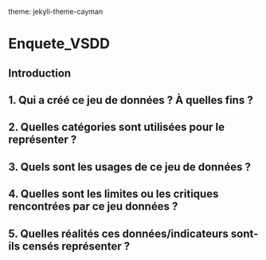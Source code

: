 theme: jekyll-theme-cayman
# Enquete_VSDD
## Introduction

## 1. Qui a créé ce jeu de données ? À quelles fins ?


## 2. Quelles catégories sont utilisées pour le représenter ?


## 3. Quels sont les usages de ce jeu de données ?


## 4. Quelles sont les limites ou les critiques rencontrées par ce jeu données ?


## 5. Quelles réalités ces données/indicateurs sont-ils censés représenter ?


